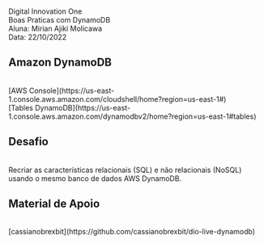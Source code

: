 <br>  Digital Innovation One 
<br>  Boas Praticas com DynamoDB
<br>  Aluna: Mirian Ajiki Molicawa
<br>  Data: 22/10/2022 
</p>

<h2> Amazon DynamoDB </h2>
<br> [AWS Console](https://us-east-1.console.aws.amazon.com/cloudshell/home?region=us-east-1#)
<br> [Tables DynamoDB](https://us-east-1.console.aws.amazon.com/dynamodbv2/home?region=us-east-1#tables)
</p>

<h2> Desafio</h2>
<br> Recriar as características relacionais (SQL) e não relacionais (NoSQL) usando o mesmo banco de dados AWS DynamoDB.


<h2>Material de Apoio</h2>
<br>[cassianobrexbit](https://github.com/cassianobrexbit/dio-live-dynamodb)


